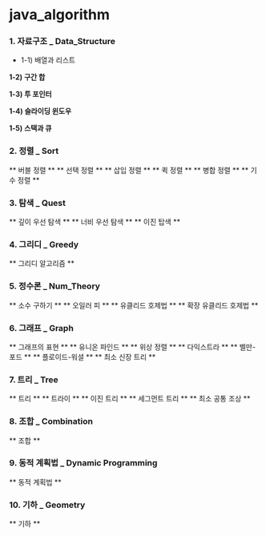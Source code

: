 # java_algorithm

### 1. 자료구조 _ Data_Structure
+ 1-1) 배열과 리스트

**1-2) 구간 합**

**1-3) 투 포인터**

**1-4) 슬라이딩 윈도우**

**1-5) 스택과 큐**


### 2. 정렬 _ Sort
** 버블 정렬 **
** 선택 정렬 **
** 삽입 정렬 **
** 퀵 정렬 **
** 병합 정렬 **
** 기수 정렬 **


### 3. 탐색 _ Quest
** 깊이 우선 탐색 **
** 너비 우선 탐색 **
** 이진 탑색 **


### 4. 그리디 _ Greedy
** 그리디 알고리즘 **


### 5. 정수론 _ Num_Theory
** 소수 구하기 **
** 오일러 피 **
** 유클리드 호제법 **
** 확장 유클리드 호제법 **


### 6. 그래프 _ Graph
** 그래프의 표현 **
** 유니온 파인드 **
** 위상 정렬 **
** 다익스트라 **
** 벨만-포드 **
** 플로이드-워셜 **
** 최소 신장 트리 **


### 7. 트리 _ Tree
** 트리 **
** 트라이 **
** 이진 트리 **
** 세그먼트 트리 **
** 최소 공통 조상 **


### 8. 조합 _ Combination
** 조합 **


### 9. 동적 계획법 _ Dynamic Programming
** 동적 계획법 **


### 10. 기하 _ Geometry
** 기하 **
